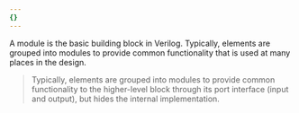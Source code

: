 ```yaml
---
{}
---
```

A module is the basic building block in Verilog. Typically, elements are grouped into modules to provide common functionality that is used at many places in the design.
>Typically, elements are grouped into modules to provide common functionality to the higher-level block through its port interface (input and output), but hides the internal implementation.

